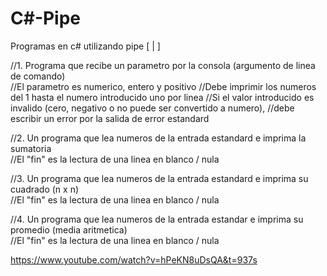# C#-Pipe
Programas en c# utilizando pipe [ | ]

//1. Programa que recibe un parametro por la consola (argumento de linea de comando)	
//El parametro es numerico, entero y positivo 
//Debe imprimir los numeros del 1 hasta el numero introducido uno por linea
//Si el valor introducido es invalido (cero, negativo o no puede ser convertido a numero), 
//debe escribir un error por la salida de error estandard

//2. Un programa que lea numeros de la entrada estandard e imprima la sumatoria 	
//El "fin" es la lectura de una linea en blanco / nula 

//3. Un programa que lea numeros de la entrada estandard e imprima su cuadrado (n x n) 	
//El "fin" es la lectura de una linea en blanco / nula 

//4. Un programa que lea numeros de la entrada estandar e imprima su promedio (media aritmetica) 	
//El "fin" es la lectura de una linea en blanco / nula

https://www.youtube.com/watch?v=hPeKN8uDsQA&t=937s
